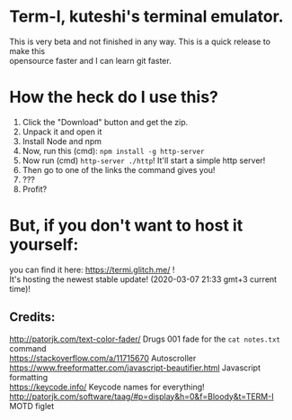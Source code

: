 # Term-I, kuteshi's terminal emulator.

This is very beta and not finished in any way. This is a quick release to make this<br>
opensource faster and I can learn git faster.

# How the heck do I use this?
1. Click the "Download" button and get the zip.
2. Unpack it and open it
3. Install Node and npm
4. Now, run this (cmd): `npm install -g http-server`
5. Now run (cmd) `http-server ./http`! It'll start a simple http server!
6. Then go to one of the links the command gives you!
7. ???
8. Profit? 

# But, if you don't want to host it yourself:
you can find it here: https://termi.glitch.me/ !<br>
It's hosting the newest stable update! (2020-03-07 21:33 gmt+3 current time)!
## Credits:
http://patorjk.com/text-color-fader/ Drugs 001 fade for the `cat notes.txt` command<br>
https://stackoverflow.com/a/11715670 Autoscroller<br>
https://www.freeformatter.com/javascript-beautifier.html Javascript formatting<br>
https://keycode.info/ Keycode names for everything!<br>
http://patorjk.com/software/taag/#p=display&h=0&f=Bloody&t=TERM-I MOTD figlet<br>
